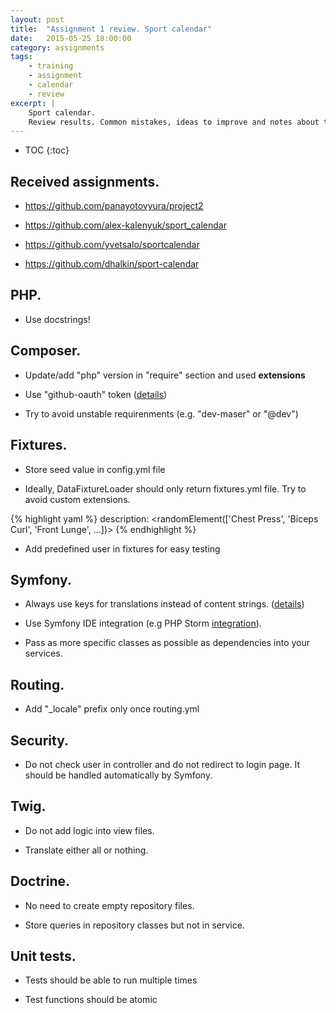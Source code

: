 ```yaml
---
layout: post
title:  "Assignment 1 review. Sport calendar"
date:   2015-05-25 18:00:00
category: assignments
tags:
    - training
    - assignment
    - calendar
    - review
excerpt: |
    Sport calendar.
    Review results. Common mistakes, ideas to improve and notes about this assignment.
---
```

* TOC
{:toc}

## Received assignments.

* https://github.com/panayotovyura/project2

* https://github.com/alex-kalenyuk/sport_calendar

* https://github.com/yvetsalo/sportcalendar

* https://github.com/dhalkin/sport-calendar

## PHP.

* Use docstrings!

## Composer.

* Update/add "php" version in "require" section and used **extensions**

* Use "github-oauth" token ([details][composer-gh-token])

* Try to avoid unstable requirenments (e.g. "dev-maser" or "@dev")

## Fixtures.

* Store seed value in config.yml file

* Ideally, DataFixtureLoader should only return fixtures.yml file. Try to avoid custom extensions.

{% highlight yaml %}
description: <randomElement(['Chest Press', 'Biceps Curl', 'Front Lunge', ...])>
{% endhighlight %}

* Add predefined user in fixtures for easy testing

## Symfony.

* Always use keys for translations instead of content strings. ([details][sf-bp-keys])

* Use Symfony IDE integration (e.g PHP Storm [integration][phpstorm-integration]).

* Pass as more specific classes as possible as dependencies into your services.

## Routing.

* Add "_locale" prefix only once routing.yml

## Security.

* Do not check user in controller and do not redirect to login page. It should be handled automatically by Symfony.

## Twig.

* Do not add logic into view files.

* Translate either all or nothing.

## Doctrine.

* No need to create empty repository files.

* Store queries in repository classes but not in service.

## Unit tests.

* Tests should be able to run multiple times

* Test functions should be atomic

[composer-gh-token]:        https://getcomposer.org/doc/articles/troubleshooting.md#api-rate-limit-and-oauth-tokens
[sf-bp-keys]:               http://symfony.com/doc/current/best_practices/i18n.html#translation-keys
[phpstorm-integration]:     https://confluence.jetbrains.com/display/PhpStorm/Symfony+Development+using+PhpStorm